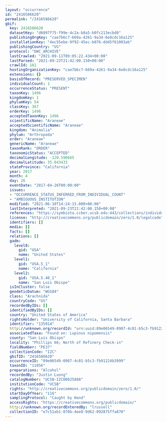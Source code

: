 ```yaml
---
layout: "occurrence"
id: "2416586620"
permalink: "/2416586620"
gbif:
  key: 2416586620
  datasetKey: "d6097f75-f99e-4c2a-b8a5-b0fc213ecbd0"
  publishingOrgKey: "cae7b6c7-669a-4261-9a34-6e8cdc16a125"
  installationKey: "4ec55ebe-9f92-45ec-b076-dd45f61003ab"
  publishingCountry: "US"
  protocol: "DWC_ARCHIVE"
  lastCrawled: "2021-09-11T09:05:22.434+00:00"
  lastParsed: "2021-09-23T21:42:00.150+00:00"
  crawlId: 161
  hostingOrganizationKey: "cae7b6c7-669a-4261-9a34-6e8cdc16a125"
  extensions: {}
  basisOfRecord: "PRESERVED_SPECIMEN"
  individualCount: 1
  occurrenceStatus: "PRESENT"
  taxonKey: 1496
  kingdomKey: 1
  phylumKey: 54
  classKey: 367
  orderKey: 1496
  acceptedTaxonKey: 1496
  scientificName: "Araneae"
  acceptedScientificName: "Araneae"
  kingdom: "Animalia"
  phylum: "Arthropoda"
  order: "Araneae"
  genericName: "Araneae"
  taxonRank: "ORDER"
  taxonomicStatus: "ACCEPTED"
  decimalLongitude: -120.590665
  decimalLatitude: 35.043433
  stateProvince: "California"
  year: 2017
  month: 4
  day: 26
  eventDate: "2017-04-26T00:00:00"
  issues:
  - "OCCURRENCE_STATUS_INFERRED_FROM_INDIVIDUAL_COUNT"
  - "AMBIGUOUS_INSTITUTION"
  modified: "2021-06-10T14:24:15.000+00:00"
  lastInterpreted: "2021-09-23T21:42:00.150+00:00"
  references: "https://symbiota.ccber.ucsb.edu:443/collections/individual/index.php?occid=135914"
  license: "http://creativecommons.org/publicdomain/zero/1.0/legalcode"
  identifiers: []
  media: []
  facts: []
  relations: []
  gadm:
    level0:
      gid: "USA"
      name: "United States"
    level1:
      gid: "USA.5_1"
      name: "California"
    level2:
      gid: "USA.5.40_1"
      name: "San Luis Obispo"
  isInCluster: false
  geodeticDatum: "WGS84"
  class: "Arachnida"
  countryCode: "US"
  recordedByIDs: []
  identifiedByIDs: []
  country: "United States of America"
  rightsHolder: "University of California, Santa Barbara"
  identifier: "135914"
  http://unknown.org/recordId: "urn:uuid:89e06549-0987-4c01-b5c3-fb91224b3999"
  associatedTaxa: "Found on: Lupinus nipomensis"
  county: "San Luis Obispo"
  locality: "Phillips 66; North of Refinery Check-in"
  fieldNumber: "PE37"
  collectionCode: "IZC"
  gbifID: "2416586620"
  occurrenceID: "89e06549-0987-4c01-b5c3-fb91224b3999"
  taxonID: "11056"
  preparations: "Alcohol"
  recordedBy: "Justin Luong"
  catalogNumber: "UCSB-IZC00025888"
  institutionCode: "UCSB"
  rights: "http://creativecommons.org/publicdomain/zero/1.0/"
  startDayOfYear: "116"
  samplingProtocol: "Caught by Hand"
  accessRights: "https://creativecommons.org/publicdomain/"
  http://unknown.org/recordEnteredBy: "lrussell"
  collectionID: "e7c51ab1-870b-4ee8-9d62-092875ffa870"
---
```

